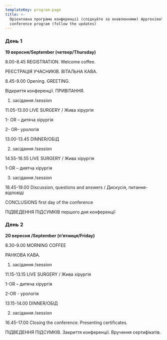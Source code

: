 ```yaml
---
templateKey: program-page
title: >-
  Орієнтовна програма конференції (слідкуйте за оновленнями) Approximate
  conference program (follow the updates)
---
```

### День 1 

**19 вересня/September  (четвер/Thursday)**



8.00-8.45 REGISTRATION. Welcome coffee. 

РЕЄСТРАЦІЯ УЧАСНИКІВ. ВІТАЛЬНА КАВА.



8.45-9.00 Opening. GREETING. 

Відкриття конференції. ПРИВІТАННЯ. 



1. засідання /session

11.05-13.00 LIVE SURGERY / Жива хірургія 



1- OR – дитяча хірургія

2- OR– урологія



13.00-13.45 DINNER/ОБІД 



2.  засідання /session



14.55-16.55 LIVE SURGERY / Жива хірургія 



1-OR – диятча хірургія



3.  засідання /session



18.45-19.00 Discussion, questions and answers / Дискусія, питання-відповіді



CONCLUSIONS first day of the conference

ПІДВЕДЕННЯ ПІДСУМКІВ першого дня конференції



### День 2

**20 вересня /September  (п’ятниця/Friday)**



8.30-9.00 MORNING COFFEE

РАНКОВА КАВА.



1. засідання /session



11.15-13.15 LIVE SURGERY / Жива хірургія

1-OR – дитяча хірургія

2-OR - урологія



13.15-14.00 DINNER/ОБІД



2.  засідання /session



16.45-17.00 Closing the conference. Presenting certificates.

ПІДВЕДЕННЯ ПІДСУМКІВ. Закриття конференції. Вручення сертифікатів.

